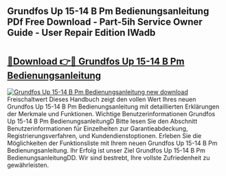 ## Grundfos Up 15-14 B Pm Bedienungsanleitung PDf Free Download - Part-5ih Service Owner Guide - User Repair Edition IWadb

# <h2><a href="http://df44gyp.blite.top/?on=Grundfos+Up+15-14+B+Pm+Bedienungsanleitung">🔗Download 👉🔴 Grundfos Up 15-14 B Pm Bedienungsanleitung</a></h2>

[![Grundfos Up 15-14 B Pm Bedienungsanleitung new download](https://i.imgur.com/lujVjoI.png)](http://df44gyp.blite.top/?on=Grundfos+Up+15-14+B+Pm+Bedienungsanleitung)
Freischaltwert Dieses Handbuch zeigt den vollen Wert Ihres neuen Grundfos Up 15-14 B Pm Bedienungsanleitung mit detaillierten Erklärungen der Merkmale und Funktionen. Wichtige Benutzerinformationen Grundfos Up 15-14 B Pm BedienungsanleitungD Bitte lesen Sie den Abschnitt Benutzerinformationen für Einzelheiten zur Garantieabdeckung, Registrierungsverfahren, und Kundendienstoptionen. Erleben Sie die Möglichkeiten der Funktionsliste mit Ihrem neuen Grundfos Up 15-14 B Pm Bedienungsanleitung. Ihr Erfolg ist unser Ziel Grundfos Up 15-14 B Pm BedienungsanleitungDD. Wir sind bestrebt, Ihre vollste Zufriedenheit zu gewährleisten.
